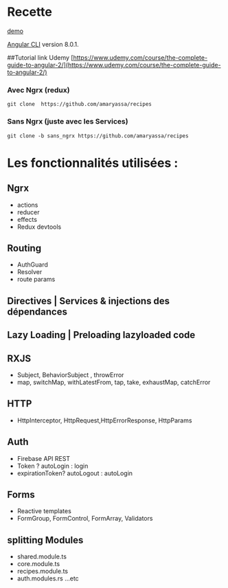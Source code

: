 # Recette 
[demo](https://mybooks-abc71.firebaseapp.com/)

[Angular CLI](https://github.com/angular/angular-cli) version 8.0.1.

##Tutorial link Udemy
[https://www.udemy.com/course/the-complete-guide-to-angular-2/](https://www.udemy.com/course/the-complete-guide-to-angular-2/)
### Avec Ngrx (redux) 
``` git clone  https://github.com/amaryassa/recipes ```
### Sans Ngrx (juste avec les Services)
``` git clone -b sans_ngrx https://github.com/amaryassa/recipes ```



# Les fonctionnalités utilisées :
## Ngrx
  * actions
  * reducer
  * effects
  * Redux devtools
## Routing
 * AuthGuard
 *  Resolver
 *  route params
## Directives | Services & injections des dépendances
## Lazy Loading | Preloading lazyloaded code
 ## RXJS
 *  Subject, BehaviorSubject , throwError
 *  map, switchMap, withLatestFrom, tap, take, exhaustMap, catchError
 ## HTTP
*  HttpInterceptor, HttpRequest,HttpErrorResponse, HttpParams

## Auth
  * Firebase API REST
  * Token ? autoLogin : login
  * expirationToken? autoLogout : autoLogin
  

 
## Forms
* Reactive  templates
* FormGroup, FormControl, FormArray, Validators 

 
## splitting Modules
 *  shared.module.ts
 *  core.module.ts
 *  recipes.module.ts
 *  auth.modules.rs ...etc
  
  


  
